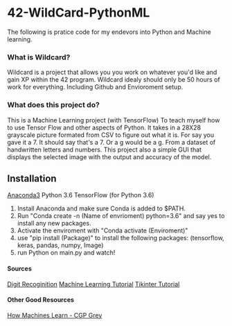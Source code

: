 # 42-WildCard-PythonML
The following is pratice code for my endevors into Python and Machine learning.

### What is Wildcard?

Wildcard is a project that allows you you work on whatever you'd like and gain XP within the 42 program.
Wildcard idealy should only be 50 hours of work for everything. Including Github and Envioroment setup.

### What does this project do?
This is a Machine Learning project (with TensorFlow) To teach myself how to use Tensor Flow and other aspects of Python.
It takes in a 28X28 grayscale picture formated from CSV to figure out what it is.
For say you gave it a 7. It should say that's a 7. Or a g would be a g. From a dataset of handwritten letters and numbers.
This project also a simple GUI that displays the selected image with the output and accuracy of the model.

## Installation
[Anaconda3](https://www.anaconda.com/distribution/) 
Python 3.6 
TensorFlow (for Python 3.6) 

1. Install Anaconda and make sure Conda is added to $PATH.
2. Run "Conda create -n (Name of envrioment) python=3.6" and say yes to install any new packages.
3. Activate the enviroment with "Conda activate (Enviroment)"
4. use "pip install (Package)" to install the following packages: (tensorflow, keras, pandas, numpy, Image)
5. run Python on main.py and watch!

#### Sources
[Digit Recoginition](https://www.digitalocean.com/community/tutorials/how-to-build-a-neural-network-to-recognize-handwritten-digits-with-tensorflow)
[Machine Learning Tutorial](https://www.youtube.com/playlist?list=PLzMcBGfZo4-mP7qA9cagf68V06sko5otr)
[Tikinter Tutorial](https://youtu.be/D8-snVfekto)

#### Other Good Resources
[How Machines Learn - CGP Grey](https://youtu.be/R9OHn5ZF4Uo)

